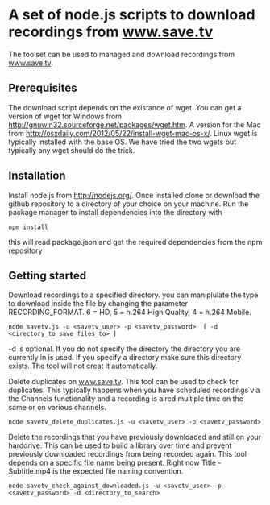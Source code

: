 A set of node.js scripts to download recordings from www.save.tv
================================================================

The toolset can be used to managed and download recordings from www.save.tv. 

Prerequisites
-------------

The download script depends on the existance of wget. You can get a version of wget for Windows from http://gnuwin32.sourceforge.net/packages/wget.htm. A version for the Mac from http://osxdaily.com/2012/05/22/install-wget-mac-os-x/. Linux wget is typically installed with the base OS. We have tried the two wgets but typically any wget should do the trick.

Installation
------------
Install node.js from http://nodejs.org/. Once installed clone or download the github repository to a directory of your choice on your machine. Run the package manager to install dependencies into the directory with 
```
npm install
```
this will read package.json and get the required dependencies from the npm repository

Getting started
---------------
Download recordings to a specified directory. you can maniplulate the type to download inside the file by changing the parameter RECORDING_FORMAT. 6 = HD, 5 = h.264 High Quality, 4 = h.264 Mobile. 
```
node savetv.js -u <savetv_user> -p <savetv_password>  [ -d <directory_to_save_files_to> ]
```
-d is optional. If you do not specify the directory the directory you are currently in is used. If you specify a directory make sure this directory exists. The tool will not creat it automatically.

Delete duplicates on www.save.tv. This tool can be used to check for duplicates. This typically
happens when you have scheduled recordings via the Channels functionality and a recording is aired multiple time on the same or on various channels.
```
node savetv_delete_duplicates.js -u <savetv_user> -p <savetv_password> 
```
Delete the recordings that you have previously downloaded and still on your harddrive. This can be used to build a library over time and prevent previously downloaded recordings from being recorded again. This tool depends on a specific file name being present. Right now Title - Subtitle.mp4 is the expected file naming convention.
```
node savetv_check_against_downloaded.js -u <savetv_user> -p <savetv_password> -d <directory_to_search>
```


 